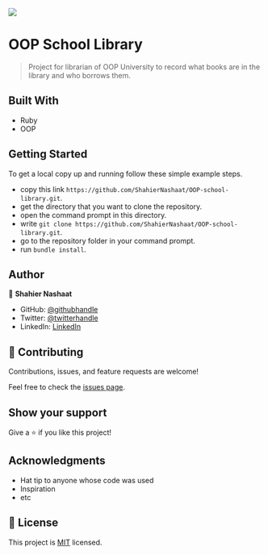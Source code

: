 ![](https://img.shields.io/badge/Microverse-blueviolet)

# OOP School Library

> Project for librarian of OOP University to record what books are in the library and who borrows them.

## Built With

- Ruby
- OOP


## Getting Started

To get a local copy up and running follow these simple example steps.

- copy this link `https://github.com/ShahierNashaat/OOP-school-library.git`.
- get the directory that you want to clone the repository.
- open the command prompt in this directory.
- write `git clone https://github.com/ShahierNashaat/OOP-school-library.git`.
- go to the repository folder in your command prompt.
- run `bundle install`.

## Author

👤 **Shahier Nashaat**

- GitHub: [@githubhandle](https://github.com/ShahierNashaat)
- Twitter: [@twitterhandle](https://twitter.com/ShahierN)
- LinkedIn: [LinkedIn](https://www.linkedin.com/in/shahier-nashaat-73519313a/)


## 🤝 Contributing

Contributions, issues, and feature requests are welcome!

Feel free to check the [issues page](../../issues/).

## Show your support

Give a ⭐️ if you like this project!

## Acknowledgments

- Hat tip to anyone whose code was used
- Inspiration
- etc

## 📝 License

This project is [MIT](./MIT.md) licensed.